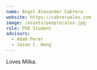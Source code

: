 ```yaml
---
name: Ángel Alexander Cabrera
website: https://cabreraalex.com
image: /assets/people/alex.jpg
role: PhD Student
advisors:
  - Adam Perer
  - Jason I. Hong
---
```


Loves Milka.
